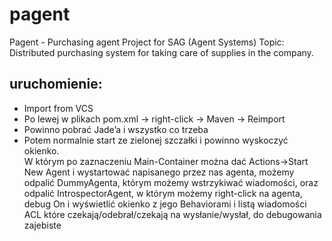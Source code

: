 # pagent

Pagent - Purchasing agent
Project for SAG (Agent Systems)
Topic: Distributed purchasing system for taking care of supplies in the company.


## uruchomienie:
* Import from VCS
* Po lewej w plikach pom.xml -> right-click -> Maven -> Reimport
* Powinno pobrać Jade’a i wszystko co trzeba
* Potem normalnie start ze zielonej szczałki i powinno wyskoczyć okienko.  
W którym po zaznaczeniu Main-Container można dać Actions->Start New Agent i wystartować napisanego przez nas agenta, możemy odpalić DummyAgenta, którym możemy wstrzykiwać wiadomości, oraz odpalić IntrospectorAgent, w którym możemy right-click na agenta, debug On i wyświetlić okienko z jego Behaviorami i listą wiadomości ACL które czekają/odebrał/czekają na wysłanie/wysłał, do debugowania zajebiste

